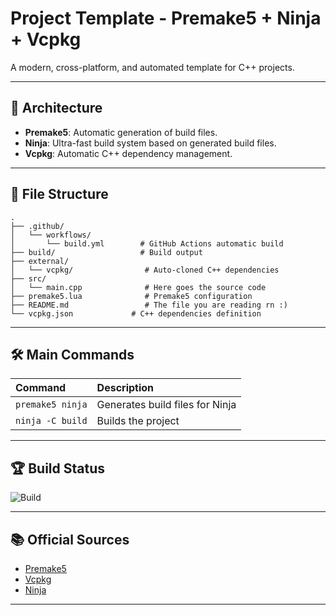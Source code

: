
# Project Template - Premake5 + Ninja + Vcpkg

A modern, cross-platform, and automated template for C++ projects.

---

## 🚀 Architecture

- **Premake5**: Automatic generation of build files.
- **Ninja**: Ultra-fast build system based on generated build files.
- **Vcpkg**: Automatic C++ dependency management.

---

## 📄 File Structure

```plaintext
.
├── .github/
│   └── workflows/
│       └── build.yml        # GitHub Actions automatic build
├── build/                   # Build output
├── external/
│   └── vcpkg/                # Auto-cloned C++ dependencies
├── src/
│   └── main.cpp              # Here goes the source code
├── premake5.lua              # Premake5 configuration
├── README.md                 # The file you are reading rn :)
└── vcpkg.json			   # C++ dependencies definition
```

---

## 🛠️ Main Commands

| Command            | Description |
|:-------------------|:-----------|
| `premake5 ninja`   | Generates build files for Ninja |
| `ninja -C build`   | Builds the project |

---

## 🏆 Build Status

![Build](https://github.com/your_username/your_repo_name/actions/workflows/build.yml/badge.svg)

---

## 📚 Official Sources
- [Premake5](https://premake.github.io/)
- [Vcpkg](https://vcpkg.io)
- [Ninja](https://ninja-build.org/)

---
